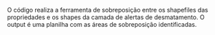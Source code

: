 O código realiza a ferramenta de sobreposição entre os shapefiles das propriedades e os shapes da camada de alertas de desmatamento. O output é uma planilha com as áreas de sobreposição identificadas.
